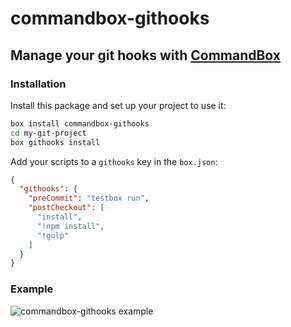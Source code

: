 # commandbox-githooks

## Manage your git hooks with [CommandBox](https://github.com/Ortus-Solutions/commandbox)

### Installation

Install this package and set up your project to use it:

```bash
box install commandbox-githooks
cd my-git-project
box githooks install
```

Add your scripts to a `githooks` key in the `box.json`:

```json
{
  "githooks": {
    "preCommit": "testbox run",
    "postCheckout": [
      "install",
      "!npm install",
      "!gulp"
    ]
  }
}
```

### Example

![commandbox-githooks example](commandbox-githooks.gif)

